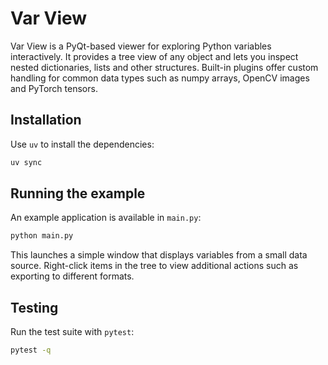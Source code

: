 # Var View

Var View is a PyQt-based viewer for exploring Python variables interactively. It provides a tree view of any object and lets you inspect nested dictionaries, lists and other structures. Built-in plugins offer custom handling for common data types such as numpy arrays, OpenCV images and PyTorch tensors.

## Installation

Use `uv` to install the dependencies:

```bash
uv sync
```

## Running the example

An example application is available in `main.py`:

```bash
python main.py
```

This launches a simple window that displays variables from a small data source. Right-click items in the tree to view additional actions such as exporting to different formats.

## Testing

Run the test suite with `pytest`:

```bash
pytest -q
```


